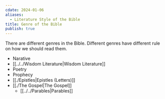 ```yaml
---
cdate: 2024-01-06
aliases:
  - Literature Style of the Bible
title: Genre of the Bible
publish: true
---
```

There are different genres in the Bible. Different genres have different rule on how we should read them.

- Narative
- [[../../Wisdom Literature|Wisdom Literature]]
- Poetry
- Prophecy
- [[./Epistles|Epistles (Letters)]]
- [[./The Gospel|The Gospel]]
	- [[../../Parables|Parables]]